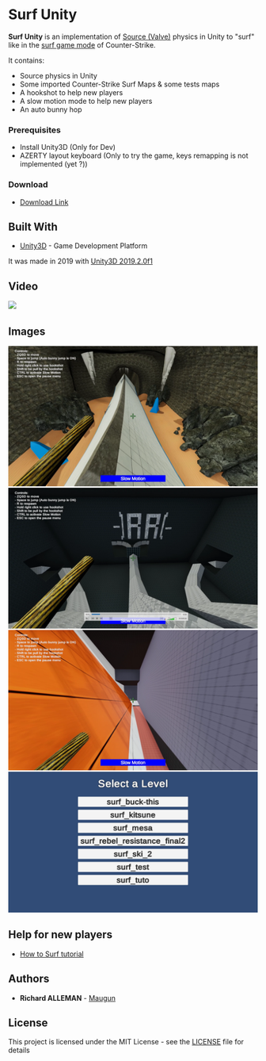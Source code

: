 # Surf Unity

**Surf Unity** is an implementation of [Source (Valve)](<https://en.wikipedia.org/wiki/Source_(game_engine)>) physics in Unity to "surf" like in the [surf game mode](https://www.youtube.com/watch?v=I21aWQLDJwo&ab_channel=KSFrecords) of Counter-Strike.

It contains:

- Source physics in Unity
- Some imported Counter-Strike Surf Maps & some tests maps
- A hookshot to help new players
- A slow motion mode to help new players
- An auto bunny hop

### Prerequisites

- Install Unity3D (Only for Dev)
- AZERTY layout keyboard (Only to try the game, keys remapping is not implemented (yet ?))

### Download

- [Download Link](https://github.com/Maugun/SurfUnity/releases)

## Built With

- [Unity3D](https://unity3d.com/) - Game Development Platform

It was made in 2019 with [Unity3D 2019.2.0f1](https://unity3d.com/fr/get-unity/download/archive)

## Video

[![](http://img.youtube.com/vi/vLlvrxO5YEY/0.jpg)](https://youtu.be/vLlvrxO5YEY "Youtube video")

## Images

![Screenshot 1](Imgs/screenshot1.PNG?raw=true "Screenshot 1")
![Screenshot 2](Imgs/screenshot2.PNG?raw=true "Screenshot 2")
![Screenshot 3](Imgs/screenshot3.PNG?raw=true "Screenshot 3")
![Screenshot 4](Imgs/screenshot4.PNG?raw=true "Screenshot 4")

## Help for new players

- [How to Surf tutorial](https://www.youtube.com/watch?v=uSnAKijI_0Q&ab_channel=MrMaxim)

## Authors

- **Richard ALLEMAN** - [Maugun](https://github.com/Maugun)

## License

This project is licensed under the MIT License - see the [LICENSE](LICENSE) file for details
